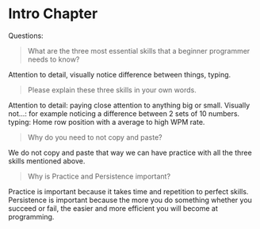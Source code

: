 # Intro Chapter

Questions:

> What are the three most essential skills that a beginner programmer needs to know?

Attention to detail, visually notice difference between things, typing.


> Please explain these three skills in your own words.

Attention to detail: paying close attention to anything big or small.
Visually not...: for example noticing a difference between 2 sets of 10 numbers.
typing: Home row position with a average to high WPM rate.


> Why do you need to not copy and paste?

We do not copy and paste that way we can have practice with all the three 
skills mentioned above.


> Why is Practice and Persistence important?

Practice is important because it takes time and repetition to perfect skills. 
Persistence is important because the more you do something whether you succeed 
or fail, the easier and more efficient you will become at programming.
